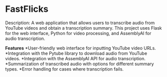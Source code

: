# FastFlicks
Description: A web application that allows users to transcribe audio from YouTube videos and obtain a transcription summary. This project uses Flask for the web interface, Python for video processing, and AssemblyAI for audio transcription.


**Features**
*User-friendly web interface for inputting YouTube video URLs.
*Integration with the Pytube library to download audio from YouTube videos.
*Integration with the AssemblyAI API for audio transcription.
*Summarization of transcribed audio with options for different summary types.
*Error handling for cases where transcription fails.

